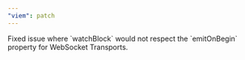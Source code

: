 ```yaml
---
"viem": patch
---
```


Fixed issue where \`watchBlock\` would not respect the \`emitOnBegin\` property for WebSocket Transports.
